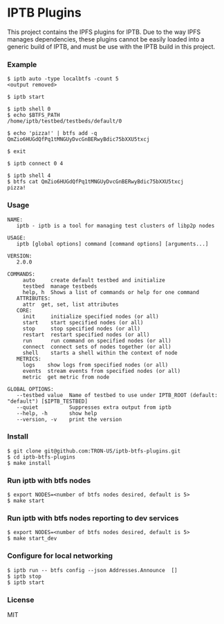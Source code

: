 # IPTB Plugins

This project contains the IPFS plugins for IPTB. Due to the way IPFS manages dependencies,
these plugins cannot be easily loaded into a generic build of IPTB, and must be use with
the IPTB build in this project.

### Example

```
$ iptb auto -type localbtfs -count 5
<output removed>

$ iptb start

$ iptb shell 0
$ echo $BTFS_PATH
/home/iptb/testbed/testbeds/default/0

$ echo 'pizza!' | btfs add -q
QmZio6HUGdQfPq1tMNGUyDvcGnBERwyBdic75bXXU5txcj

$ exit

$ iptb connect 0 4

$ iptb shell 4
$ btfs cat QmZio6HUGdQfPq1tMNGUyDvcGnBERwyBdic75bXXU5txcj
pizza!
```

### Usage
```
NAME:
   iptb - iptb is a tool for managing test clusters of libp2p nodes

USAGE:
   iptb [global options] command [command options] [arguments...]

VERSION:
   2.0.0

COMMANDS:
     auto     create default testbed and initialize
     testbed  manage testbeds
     help, h  Shows a list of commands or help for one command
   ATTRIBUTES:
     attr  get, set, list attributes
   CORE:
     init     initialize specified nodes (or all)
     start    start specified nodes (or all)
     stop     stop specified nodes (or all)
     restart  restart specified nodes (or all)
     run      run command on specified nodes (or all)
     connect  connect sets of nodes together (or all)
     shell    starts a shell within the context of node
   METRICS:
     logs    show logs from specified nodes (or all)
     events  stream events from specified nodes (or all)
     metric  get metric from node

GLOBAL OPTIONS:
   --testbed value  Name of testbed to use under IPTB_ROOT (default: "default") [$IPTB_TESTBED]
   --quiet          Suppresses extra output from iptb
   --help, -h       show help
   --version, -v    print the version
```

### Install

```
$ git clone git@github.com:TRON-US/iptb-btfs-plugins.git
$ cd iptb-btfs-plugins
$ make install 
```

### Run iptb with btfs nodes
```
$ export NODES=<number of btfs nodes desired, default is 5>
$ make start
```

### Run iptb with btfs nodes reporting to dev services
```
$ export NODES=<number of btfs nodes desired, default is 5>
$ make start_dev
```

### Configure for local networking
```
$ iptb run -- btfs config --json Addresses.Announce  []
$ iptb stop
$ iptb start
```

### License

MIT
